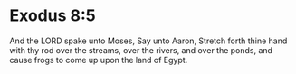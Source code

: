 # Exodus 8:5

And the LORD spake unto Moses, Say unto Aaron, Stretch forth thine hand with thy rod over the streams, over the rivers, and over the ponds, and cause frogs to come up upon the land of Egypt.